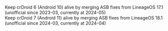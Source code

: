 Keep crDroid 6 (Android 10) alive by merging ASB fixes from LineageOS 17.1 (unofficial since 2023-03, currently at 2024-05)\
Keep crDroid 7 (Android 11) alive by merging ASB fixes from LineageOS 18.1 (unofficial since 2024-03, currently at 2024-04)
